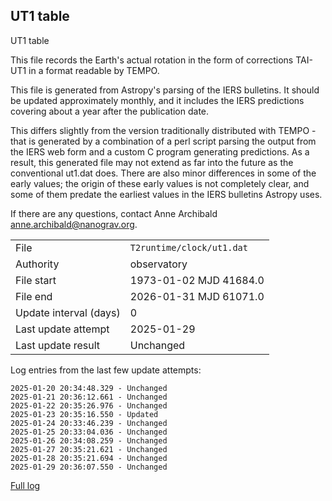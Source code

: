 
## UT1 table

UT1 table

This file records the Earth's actual rotation in the form of
corrections TAI-UT1 in a format readable by TEMPO.

This file is generated from Astropy's parsing of the IERS
bulletins. It should be updated approximately monthly, and it
includes the IERS predictions covering about a year after the
publication date.

This differs slightly from the version traditionally distributed
with TEMPO - that is generated by a combination of a perl script
parsing the output from the IERS web form and a custom C program
generating predictions. As a result, this generated file may not
extend as far into the future as the conventional ut1.dat does.
There are also minor differences in some of the early values; the
origin of these early values is not completely clear, and some of
them predate the earliest values in the IERS bulletins Astropy uses.

If there are any questions, contact Anne Archibald
<anne.archibald@nanograv.org>.

|     |     |
|:--- |:--- |
| File | `T2runtime/clock/ut1.dat` |
| Authority | observatory |
| File start | 1973-01-02 MJD 41684.0 |
| File end | 2026-01-31 MJD 61071.0 |
| Update interval (days) | 0 |
| Last update attempt | 2025-01-29 |
| Last update result | Unchanged |

Log entries from the last few update attempts:
```
2025-01-20 20:34:48.329 - Unchanged
2025-01-21 20:36:12.661 - Unchanged
2025-01-22 20:35:26.976 - Unchanged
2025-01-23 20:35:16.550 - Updated
2025-01-24 20:33:46.239 - Unchanged
2025-01-25 20:33:04.036 - Unchanged
2025-01-26 20:34:08.259 - Unchanged
2025-01-27 20:35:21.621 - Unchanged
2025-01-28 20:35:21.694 - Unchanged
2025-01-29 20:36:07.550 - Unchanged
```
[Full log](https://raw.githubusercontent.com/ipta/pulsar-clock-corrections/main/log/T2runtime/clock/ut1.dat.log)
